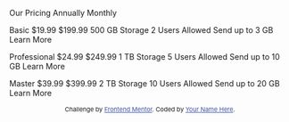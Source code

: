 <!DOCTYPE html>
<html lang="en">
<head>
  <meta charset="UTF-8">
  <meta name="viewport" content="width=device-width, initial-scale=1.0"> <!-- displays site properly based on user's device -->

  <link rel="icon" type="image/png" sizes="32x32" href="./images/favicon-32x32.png">
  
  <title>Frontend Mentor | [Challenge Name Here]</title>

  <!-- Feel free to remove these styles or customise in your own stylesheet 👍 -->
  <style>
    .attribution { font-size: 11px; text-align: center; }
    .attribution a { color: hsl(228, 45%, 44%); }
  </style>
</head>
<body>

Our Pricing
Annually
Monthly

Basic
\$19.99
\$199.99
500 GB Storage
2 Users Allowed
Send up to 3 GB
Learn More

Professional
\$24.99
\$249.99
1 TB Storage
5 Users Allowed
Send up to 10 GB
Learn More

Master
\$39.99
\$399.99
2 TB Storage
10 Users Allowed
Send up to 20 GB
Learn More

  <div class="attribution">
    Challenge by <a href="https://www.frontendmentor.io?ref=challenge" target="_blank">Frontend Mentor</a>. 
    Coded by <a href="#">Your Name Here</a>.
  </div>
</body>
</html>

